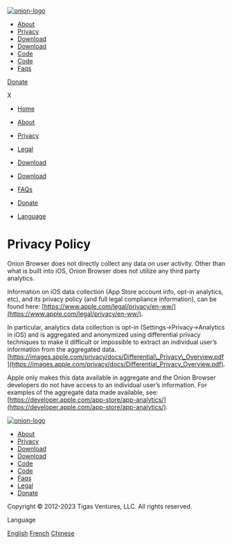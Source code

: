 [![onion-logo](/assets/img/logo-svg.svg)](https://onionbrowser.com/index)

* [About](https://onionbrowser.com/about)
* [Privacy](https://onionbrowser.com/privacy-policy)
* [Download](https://apps.apple.com/us/app/onion-browser/id519296448)
* [Download](https://apps.apple.com/us/app/onion-browser/id519296448)
* [Code](https://github.com/onionbrowser/onionbrowser)
* [Code](https://github.com/onionbrowser/onionbrowser)
* [Faqs](https://onionbrowser.com/faqs)

[Donate](https://onionbrowser.com/donate)

X

* [Home](https://onionbrowser.com/index)
* [About](https://onionbrowser.com/about)
* [Privacy](https://onionbrowser.com/privacy-policy)
* [Legal](https://onionbrowser.com/legal)
* [Download](https://apps.apple.com/us/app/onion-browser/id519296448)
* [Download](https://apps.apple.com/us/app/onion-browser/id519296448)
* [FAQs](https://onionbrowser.com/faqs)
* [Donate](https://onionbrowser.com/donate)

* [Language](#)

Privacy Policy
==============

Onion Browser does not directly collect any data on user activity. Other than what is built into iOS, Onion Browser does not utilize any third party analytics.

Information on iOS data collection (App Store account info, opt-in analytics, etc), and its privacy policy (and full legal compliance information), can be found here: [https://www.apple.com/legal/privacy/en-ww/](https://www.apple.com/legal/privacy/en-ww/).

In particular, analytics data collection is opt-in (Settings->Privacy->Analytics in iOS) and is aggregated and anonymized using differential privacy techniques to make it difficult or impossible to extract an individual user’s information from the aggregated data. [https://images.apple.com/privacy/docs/Differential\_Privacy\_Overview.pdf](https://images.apple.com/privacy/docs/Differential_Privacy_Overview.pdf).

Apple only makes this data available in aggregate and the Onion Browser developers do not have access to an individual user’s information. For examples of the aggregate data made available, see: [https://developer.apple.com/app-store/app-analytics/](https://developer.apple.com/app-store/app-analytics/).

[![onion-logo](/assets/img/logo-svg.svg)](https://onionbrowser.com/index)

* [About](https://onionbrowser.com/about)
* [Privacy](https://onionbrowser.com/privacy-policy)
* [Download](https://apps.apple.com/us/app/onion-browser/id519296448)
* [Download](https://apps.apple.com/us/app/onion-browser/id519296448)
* [Code](https://github.com/onionbrowser/onionbrowser)
* [Code](https://github.com/onionbrowser/onionbrowser)
* [Faqs](https://onionbrowser.com/faqs)
* [Legal](https://onionbrowser.com/legal)
* [Donate](https://onionbrowser.com/donate)

Copyright © 2012-2023 Tigas Ventures, LLC. All rights reserved.

Language

[English](#) [French](#) [Chinese](#)
